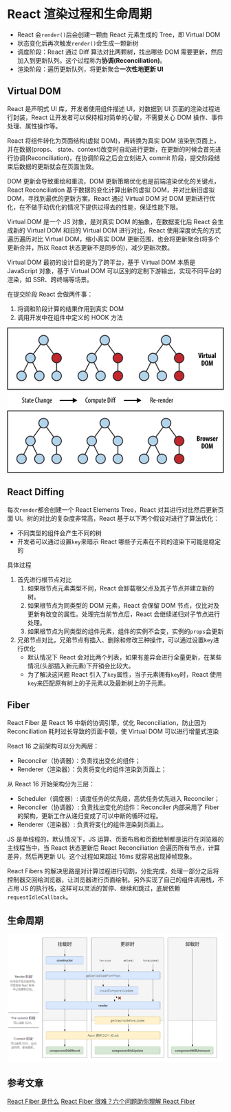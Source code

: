 # React 渲染过程和生命周期

- React 会`render()`后会创建一颗由 React 元素生成的 Tree，即 Virtual DOM
- 状态变化后再次触发`render()`会生成一颗新树
- 调度阶段：React 通过 Diff 算法对比两颗树，找出哪些 DOM 需要更新，然后加入到更新队列。这个过程称为**协调(Reconciliation)**。
- 渲染阶段：遍历更新队列，将更新聚合**一次性地更新 UI**

## Virtual DOM

React 是声明式 UI 库，开发者使用组件描述 UI，对数据到 UI 页面的渲染过程进行封装，React 让开发者可以保持相对简单的心智，不需要关心 DOM 操作、事件处理、属性操作等。

React 将组件转化为页面结构(虚拟 DOM)，再转换为真实 DOM 渲染到页面上，并在数据(props、 state、context)改变时自动进行更新，在更新的时候会首先进行协调(Reconciliation)，在协调阶段之后会立刻进入 commit 阶段，提交阶段结束后数据的更新就会在页面生效。

DOM 更新会导致重绘和重流，DOM 更新策略优化也是前端渲染优化的关键点，React Reconciliation 基于数据的变化计算出新的虚拟 DOM，并对比新旧虚拟 DOM，寻找到最优的更新方案。React 通过 Virtual DOM 对 DOM 更新进行优化，在不做手动优化的情况下提供过得去的性能，保证性能下限。

Virtual DOM 是一个 JS 对象，是对真实 DOM 的抽象，在数据变化后 React 会生成新的 Virtual DOM 和旧的 Virtual DOM 进行对比，React 使用深度优先的方式遍历遍历对比 Virtual DOM，缩小真实 DOM 更新范围，也会将更新聚合(将多个更新合并，所以 React 状态更新不是同步的)，减少更新次数。

Virtual DOM 最初的设计目的是为了跨平台，基于 Virtual DOM 本质是 JavaScript 对象，基于 Virtual DOM 可以区别的定制下游输出，实现不同平台的渲染，如 SSR、跨终端等场景。

在提交阶段 React 会做两件事：

1. 将调和阶段计算的结果作用到真实 DOM
2. 调用开发中在组件中定义的 HOOK 方法

![Virtual DOM](../assets/images/react/virtual-dom-diffing.png)

## React Diffing

每次`render`都会创建一个 React Elements Tree，React 对其进行对比然后更新页面 UI。树的对比的复杂度非常高，React 基于以下两个假设对进行了算法优化：

- 不同类型的组件会产生不同的树
- 开发者可以通过设置`key`来暗示 React 哪些子元素在不同的渲染下可能是稳定的

具体过程

1. 首先进行根节点对比
   1. 如果根节点元素类型不同，React 会卸载根父点及其子节点并建立新的树。
   2. 如果根节点为同类型的 DOM 元素，React 会保留 DOM 节点，仅比对及更新有改变的属性。处理完当前节点后，React 会继续递归对子节点进行处理。
   3. 如果根节点为同类型的组件元素，组件的实例不会变，实例的`props`会更新
2. 兄弟节点对比，兄弟节点有插入、删除和修改三种操作，可以通过设置`key`进行优化
   - 默认情况下 React 会对比两个列表，如果有差异会进行全量更新，在某些情况(头部插入新元素)下开销会比较大。
   - 为了解决这问题 React 引入了`key`属性，当子元素拥有`key`时，React 使用`key`来匹配原有树上的子元素以及最新树上的子元素。

## Fiber

React Fiber 是 React 16 中新的协调引擎，优化 Reconciliation，防止因为 Reconciliation 耗时过长导致的页面卡顿，使 Virtual DOM 可以进行增量式渲染

React 16 之前架构可以分为两层：

- Reconciler（协调器）：负责找出变化的组件；
- Renderer（渲染器）：负责将变化的组件渲染到页面上；

从 React 16 开始架构分为三层：

- Scheduler（调度器）: 调度任务的优先级，高优任务优先进入 Reconciler；
- Reconciler（协调器）: 负责找出变化的组件：Reconciler 内部采用了 Fiber 的架构，更新工作从递归变成了可以中断的循环过程。
- Renderer（渲染器）: 负责将变化的组件渲染到页面上。

JS 是单线程的，默认情况下，JS 运算、页面布局和页面绘制都是运行在浏览器的主线程当中，当 React 状态更新后 React Reconciliation 会遍历所有节点，计算差异，然后再更新 UI。这个过程如果超过 16ms 就容易出现掉帧现象。

React Fibers 的解决思路是对计算过程进行切割，分批完成，处理一部分之后将控制器交回给浏览器，让浏览器进行页面绘制。另外实现了自己的组件调用栈，不占用 JS 的执行栈，这样可以灵活的暂停、继续和跳过，底层依赖`requestIdleCallback`。

## 生命周期

![Class Component Lifecycle](../assets/images/react/class_component_lifecycle.png)

## 参考文章

[React Fiber 是什么](https://zhuanlan.zhihu.com/p/26027085)
[React Fiber 很难？六个问题助你理解 React Fiber](https://juejin.cn/post/6984949525928476703)
